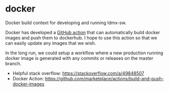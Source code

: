 # docker
Docker build context for developing and running ldmx-sw.

Docker has developed a [GitHub action](https://github.com/marketplace/actions/build-and-push-docker-images) that can automatically build docker images and push them to dockerhub. 
I hope to use this action so that we can easily update any images that we wish.

In the long run, we could setup a workflow where a new production running docker image is generated with any commits or releases on the master branch.

- Helpful stack overflow: https://stackoverflow.com/a/49848507
- Docker Action: https://github.com/marketplace/actions/build-and-push-docker-images
